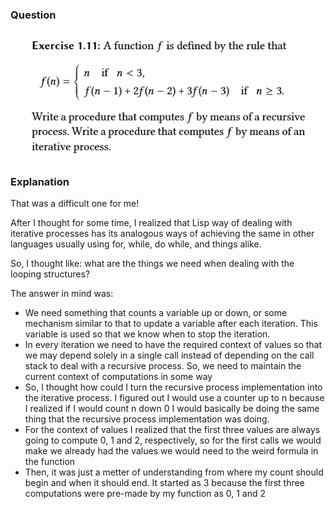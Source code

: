 ### Question
![Question](image.png)

### Explanation
That was a difficult one for me!

After I thought for some time, I realized that Lisp way of dealing with iterative processes has its analogous ways of achieving the same in other languages usually using for, while, do while, and things alike.

So, I thought like: what are the things we need when dealing with the looping structures?

The answer in mind was:
- We need something that counts a variable up or down, or some mechanism similar to that to update a variable after each iteration. This variable is used so that we know when to stop the iteration.
- In every iteration we need to have the required context of values so that we may depend solely in a single call instead of depending on the call stack to deal with a recursive process. So, we need to maintain the current context of computations in some way
- So, I thought how could I turn the recursive process implementation into the iterative process. I figured out I would use a counter up to n because I realized if I would count n down 0 I would basically be doing the same thing that the recursive process implementation was doing.
- For the context of values I realized that the first three values are always going to compute 0, 1 and 2, respectively, so for the first calls we would make we already had the values we would need to the weird formula in the function
- Then, it was just a metter of understanding from where my count should begin and when it should end. It started as 3 because the first three computations were pre-made by my function as 0, 1 and 2
